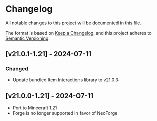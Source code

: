 # Changelog
All notable changes to this project will be documented in this file.

The format is based on [Keep a Changelog](https://keepachangelog.com/en/1.0.0/),
and this project adheres to [Semantic Versioning](https://semver.org/spec/v2.0.0.html).

## [v21.0.1-1.21] - 2024-07-11
### Changed
- Update bundled Item Interactions library to v21.0.3

## [v21.0.0-1.21] - 2024-07-11
- Port to Minecraft 1.21
- Forge is no longer supported in favor of NeoForge
